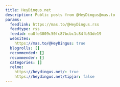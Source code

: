 ```yaml
---
title: HeyDingus.net
description: Public posts from @HeyDingus@mas.to
params:
  feedlink: https://mas.to/@HeyDingus.rss
  feedtype: rss
  feedid: ea8fe3009c50fc87bcbc1c84fb53de19
  websites:
    https://mas.to/@HeyDingus: true
  blogrolls: []
  recommended: []
  recommender: []
  categories: []
  relme:
    https://heydingus.net/: true
    https://heydingus.net/tipjar: false
---
```

